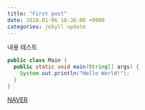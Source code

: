 ```yaml
---
title: "First post"
date: 2018-01-06 16:36:00 +0900
categories: jekyll update
---
```


내용 테스트

````java
public class Main {
  public static void main(String[] args) {
    System.out.println("Hello World!");
  }
}
````

[NAVER](https://wwww.naver.com)
